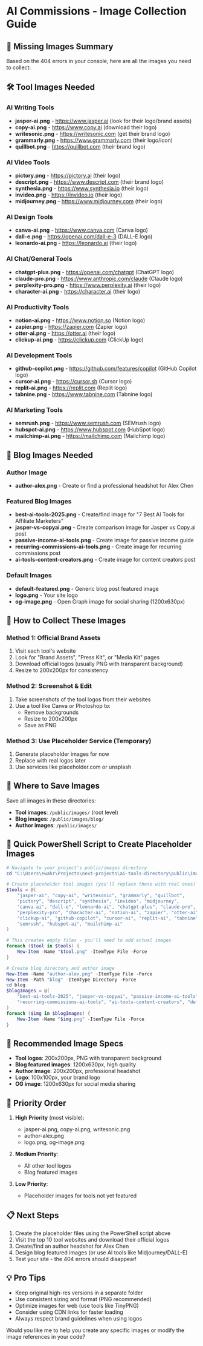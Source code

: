# AI Commissions - Image Collection Guide

## 📸 Missing Images Summary

Based on the 404 errors in your console, here are all the images you need to collect:

## 🛠️ Tool Images Needed

### AI Writing Tools

- **jasper-ai.png** - https://www.jasper.ai (look for their logo/brand assets)
- **copy-ai.png** - https://www.copy.ai (download their logo)
- **writesonic.png** - https://writesonic.com (get their brand logo)
- **grammarly.png** - https://www.grammarly.com (their logo/icon)
- **quillbot.png** - https://quillbot.com (their brand logo)

### AI Video Tools

- **pictory.png** - https://pictory.ai (their logo)
- **descript.png** - https://www.descript.com (their brand logo)
- **synthesia.png** - https://www.synthesia.io (their logo)
- **invideo.png** - https://invideo.io (their logo)
- **midjourney.png** - https://www.midjourney.com (their logo)

### AI Design Tools

- **canva-ai.png** - https://www.canva.com (Canva logo)
- **dall-e.png** - https://openai.com/dall-e-3 (DALL-E logo)
- **leonardo-ai.png** - https://leonardo.ai (their logo)

### AI Chat/General Tools

- **chatgpt-plus.png** - https://openai.com/chatgpt (ChatGPT logo)
- **claude-pro.png** - https://www.anthropic.com/claude (Claude logo)
- **perplexity-pro.png** - https://www.perplexity.ai (their logo)
- **character-ai.png** - https://character.ai (their logo)

### AI Productivity Tools

- **notion-ai.png** - https://www.notion.so (Notion logo)
- **zapier.png** - https://zapier.com (Zapier logo)
- **otter-ai.png** - https://otter.ai (their logo)
- **clickup-ai.png** - https://clickup.com (ClickUp logo)

### AI Development Tools

- **github-copilot.png** - https://github.com/features/copilot (GitHub Copilot logo)
- **cursor-ai.png** - https://cursor.sh (Cursor logo)
- **replit-ai.png** - https://replit.com (Replit logo)
- **tabnine.png** - https://www.tabnine.com (Tabnine logo)

### AI Marketing Tools

- **semrush.png** - https://www.semrush.com (SEMrush logo)
- **hubspot-ai.png** - https://www.hubspot.com (HubSpot logo)
- **mailchimp-ai.png** - https://mailchimp.com (Mailchimp logo)

## 📰 Blog Images Needed

### Author Image

- **author-alex.png** - Create or find a professional headshot for Alex Chen

### Featured Blog Images

- **best-ai-tools-2025.png** - Create/find image for "7 Best AI Tools for Affiliate Marketers"
- **jasper-vs-copyai.png** - Create comparison image for Jasper vs Copy.ai post
- **passive-income-ai-tools.png** - Create image for passive income guide
- **recurring-commissions-ai-tools.png** - Create image for recurring commissions post
- **ai-tools-content-creators.png** - Create image for content creators post

### Default Images

- **default-featured.png** - Generic blog post featured image
- **logo.png** - Your site logo
- **og-image.png** - Open Graph image for social sharing (1200x630px)

## 🎯 How to Collect These Images

### Method 1: Official Brand Assets

1. Visit each tool's website
2. Look for "Brand Assets", "Press Kit", or "Media Kit" pages
3. Download official logos (usually PNG with transparent background)
4. Resize to 200x200px for consistency

### Method 2: Screenshot & Edit

1. Take screenshots of the tool logos from their websites
2. Use a tool like Canva or Photoshop to:
   - Remove backgrounds
   - Resize to 200x200px
   - Save as PNG

### Method 3: Use Placeholder Service (Temporary)

1. Generate placeholder images for now
2. Replace with real logos later
3. Use services like placeholder.com or unsplash

## 📁 Where to Save Images

Save all images in these directories:

- **Tool images**: `/public/images/` (root level)
- **Blog images**: `/public/images/blog/`
- **Author images**: `/public/images/`

## 🔧 Quick PowerShell Script to Create Placeholder Images

```powershell
# Navigate to your project's public/images directory
cd "C:\Users\ewahr\Projects\next-projects\ai-tools-directory\public\images"

# Create placeholder tool images (you'll replace these with real ones)
$tools = @(
    "jasper-ai", "copy-ai", "writesonic", "grammarly", "quillbot",
    "pictory", "descript", "synthesia", "invideo", "midjourney",
    "canva-ai", "dall-e", "leonardo-ai", "chatgpt-plus", "claude-pro",
    "perplexity-pro", "character-ai", "notion-ai", "zapier", "otter-ai",
    "clickup-ai", "github-copilot", "cursor-ai", "replit-ai", "tabnine",
    "semrush", "hubspot-ai", "mailchimp-ai"
)

# This creates empty files - you'll need to add actual images
foreach ($tool in $tools) {
    New-Item -Name "$tool.png" -ItemType File -Force
}

# Create blog directory and author image
New-Item -Name "author-alex.png" -ItemType File -Force
New-Item -Path "blog" -ItemType Directory -Force
cd blog
$blogImages = @(
    "best-ai-tools-2025", "jasper-vs-copyai", "passive-income-ai-tools",
    "recurring-commissions-ai-tools", "ai-tools-content-creators", "default-featured"
)
foreach ($img in $blogImages) {
    New-Item -Name "$img.png" -ItemType File -Force
}
```

## 🎨 Recommended Image Specs

- **Tool logos**: 200x200px, PNG with transparent background
- **Blog featured images**: 1200x630px, high quality
- **Author image**: 200x200px, professional headshot
- **Logo**: 100x100px, your brand logo
- **OG image**: 1200x630px for social media sharing

## 🚀 Priority Order

1. **High Priority** (most visible):

   - jasper-ai.png, copy-ai.png, writesonic.png
   - author-alex.png
   - logo.png, og-image.png

2. **Medium Priority**:

   - All other tool logos
   - Blog featured images

3. **Low Priority**:
   - Placeholder images for tools not yet featured

## 📋 Next Steps

1. Create the placeholder files using the PowerShell script above
2. Visit the top 10 tool websites and download their official logos
3. Create/find an author headshot for Alex Chen
4. Design blog featured images (or use AI tools like Midjourney/DALL-E)
5. Test your site - the 404 errors should disappear!

## 💡 Pro Tips

- Keep original high-res versions in a separate folder
- Use consistent sizing and format (PNG recommended)
- Optimize images for web (use tools like TinyPNG)
- Consider using CDN links for faster loading
- Always respect brand guidelines when using logos

Would you like me to help you create any specific images or modify the image references in your code?
